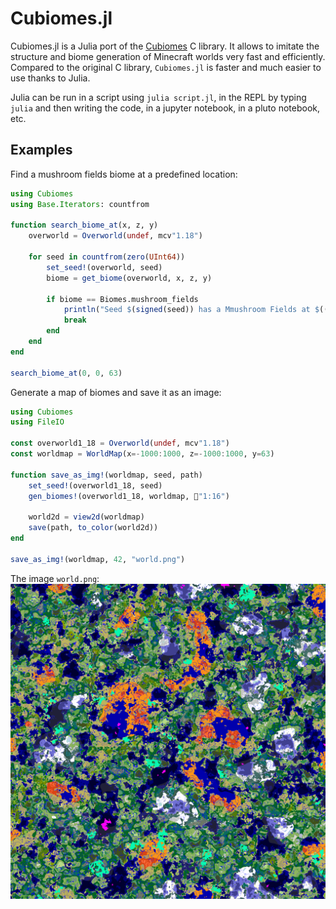 # Cubiomes.jl

Cubiomes.jl is a Julia port of the [Cubiomes](https://github.com/Cubitect/cubiomes) C library. It allows to imitate the structure and biome generation of Minecraft worlds very fast and efficiently. Compared to the original C library, `Cubiomes.jl` is faster and much easier to use thanks to Julia.

Julia can be run in a script using `julia script.jl`, in the REPL by typing `julia` and then writing the code, in a jupyter notebook, in a pluto notebook, etc.

## Examples

Find a mushroom fields biome at a predefined location:

```julia
using Cubiomes
using Base.Iterators: countfrom

function search_biome_at(x, z, y)
    overworld = Overworld(undef, mcv"1.18")

    for seed in countfrom(zero(UInt64))
        set_seed!(overworld, seed)
        biome = get_biome(overworld, x, z, y)

        if biome == Biomes.mushroom_fields
            println("Seed $(signed(seed)) has a Mmushroom Fields at $((x, z, y))")
            break
        end
    end
end

search_biome_at(0, 0, 63)
```

Generate a map of biomes and save it as an image:

```julia
using Cubiomes
using FileIO

const overworld1_18 = Overworld(undef, mcv"1.18")
const worldmap = WorldMap(x=-1000:1000, z=-1000:1000, y=63)

function save_as_img!(worldmap, seed, path)
    set_seed!(overworld1_18, seed)
    gen_biomes!(overworld1_18, worldmap, 📏"1:16")

    world2d = view2d(worldmap)
    save(path, to_color(world2d))
end

save_as_img!(worldmap, 42, "world.png")
```

The image `world.png`:
![world.png](assets/world.png)
